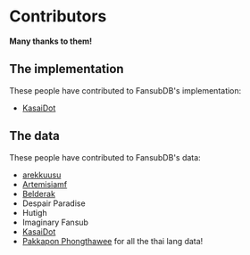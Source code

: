 # Contributors

**Many thanks to them!**

## The implementation

These people have contributed to FansubDB's implementation:

  * [KasaiDot](https://github.com/KasaiDot)

## The data

These people have contributed to FansubDB's data:

  * [arekkuusu](https://github.com/arekkuusu)
  * [Artemisiamf](https://github.com/Artemisiamf)
  * [Belderak](https://github.com/Belderak)
  * Despair Paradise
  * Hutigh
  * Imaginary Fansub
  * [KasaiDot](https://github.com/KasaiDot)
  * [Pakkapon Phongthawee](https://github.com/pureexe) for all the thai lang data!
